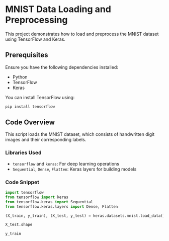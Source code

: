 # MNIST Data Loading and Preprocessing

This project demonstrates how to load and preprocess the MNIST dataset using TensorFlow and Keras.

## Prerequisites
Ensure you have the following dependencies installed:
- Python
- TensorFlow
- Keras

You can install TensorFlow using:
```sh
pip install tensorflow
```

## Code Overview
This script loads the MNIST dataset, which consists of handwritten digit images and their corresponding labels.

### Libraries Used
- `tensorflow` and `keras`: For deep learning operations
- `Sequential`, `Dense`, `Flatten`: Keras layers for building models

### Code Snippet
```python
import tensorflow
from tensorflow import keras
from tensorflow.keras import Sequential
from tensorflow.keras.layers import Dense, Flatten

(X_train, y_train), (X_test, y_test) = keras.datasets.mnist.load_data()

X_test.shape

y_train
```





